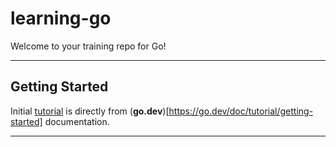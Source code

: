 # learning-go

Welcome to your training repo for Go!

---

## Getting Started

Initial [tutorial](./training/godev.md) is directly from (**go.dev**)[https://go.dev/doc/tutorial/getting-started] documentation.

---
